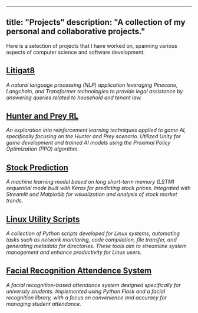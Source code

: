 
---
title: "Projects"
description: "A collection of my personal and collaborative projects."
---


Here is a selection of projects that I have worked on, spanning various aspects of computer science and software development.

## [Litigat8](https://github.com/farandead/Litigate)
*A natural language processing (NLP) application leveraging Pinecone, Langchain, and Transformer technologies to provide legal assistance by answering queries related to household and tenant law.*


## [Hunter and Prey RL](https://github.com/farandead/hunter-prey-rl)
*An exploration into reinforcement learning techniques applied to game AI, specifically focusing on the Hunter and Prey scenario. Utilized Unity for game development and trained AI models using the Proximal Policy Optimization (PPO) algorithm.*

## [Stock Prediction](https://github.com/farandead/AI_Stock_Market)
*A machine learning model based on long short-term memory (LSTM) sequential mode built with Keras for predicting stock prices. Integrated with Streamlit and Matplotlib for visualization and analysis of stock market trends.*

## [Linux Utility Scripts](https://github.com/farandead/scriptingProject)
*A collection of Python scripts developed for Linux systems, automating tasks such as network monitoring, code compilation, file transfer, and generating metadata for directories. These tools aim to streamline system management and enhance productivity for Linux users.*

## [Facial Recognition Attendence System](https://github.com/farandead/facial-recognition)
*A facial recognition-based attendance system designed specifically for university students. Implemented using Python Flask and a facial recognition library, with a focus on convenience and accuracy for managing student attendance.*




